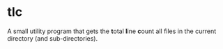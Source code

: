 # tlc
A small utility program that gets the **t**otal **l**ine **c**ount all files in the current directory (and sub-directories).